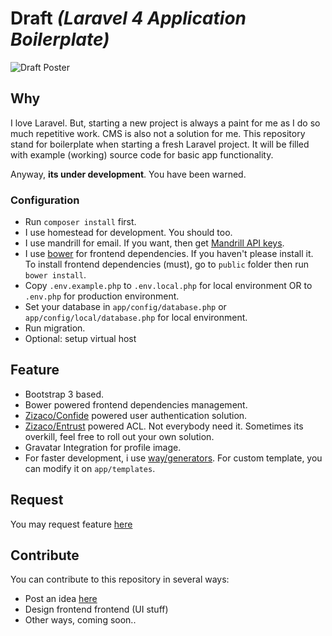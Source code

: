 # Draft _(Laravel 4 Application Boilerplate)_
![Draft Poster](https://dl.dropboxusercontent.com/u/57978373/draft.png)

## Why
I love Laravel. But, starting a new project is always a paint for me as I do so much repetitive work. CMS is also not a solution for me. This repository stand for boilerplate when starting a fresh Laravel project. It will be filled with example (working) source code for basic app functionality.

Anyway, **its under development**. You have been warned.

### Configuration
 - Run `composer install` first.
 - I use homestead for development. You should too.
 - I use mandrill for email. If you want, then get [Mandrill API keys](http://mandrillapp.com).
 - I use [bower](http://bower.io) for frontend dependencies. If you haven't please install it. To install frontend dependencies (must), go to `public` folder then run `bower install`.
 - Copy `.env.example.php` to `.env.local.php` for local environment OR to `.env.php` for production environment.
 - Set your database in `app/config/database.php` or `app/config/local/database.php` for local environment.
 - Run migration.
 - Optional: setup virtual host

## Feature
- Bootstrap 3 based.
- Bower powered frontend dependencies management.
- [Zizaco/Confide](https://github.com/zizaco/confide) powered user authentication solution.
- [Zizaco/Entrust](https://github.com/zizaco/entrust) powered ACL. Not everybody need it. Sometimes its overkill, feel free to roll out your own solution.
- Gravatar Integration for profile image.
- For faster development, i use [way/generators](https://github.com/JeffreyWay/Laravel-4-Generators). For custom template, you can modify it on `app/templates`.

## Request
You may request feature [here](https://github.com/rahmatawaludin/draft/issues)

## Contribute
You can contribute to this repository in several ways:

- Post an idea [here](https://github.com/rahmatawaludin/draft/issues)
- Design frontend frontend (UI stuff)
- Other ways, coming soon..

